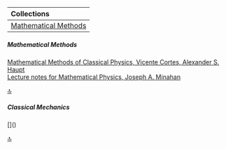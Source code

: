 | Collections |                 
| :-----------|
| [Mathematical Methods](#0) |


<h5 id="0">Mathematical Methods</h5>

[Mathematical Methods of Classical Physics, Vicente Cortes, Alexander S. Haupt](https://arxiv.org/pdf/1612.03100.pdf)\
[Lecture notes for Mathematical Physics, Joseph A. Minahan](https://www.physics.uu.se/digitalAssets/405/c_405910-l_1-k_notes_v3_0.pdf)

[🔝](#)

<h5 id="1">Classical Mechanics</h5>
[]()

[🔝](#)
